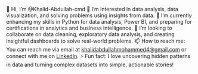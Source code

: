 👋 Hi, I’m @Khalid-Abdullah-cmd
👀 I’m interested in data analysis, data visualization, and solving problems using insights from data.
🌱 I’m currently enhancing my skills in Python for data analysis, Power BI, and preparing for certifications in analytics and business intelligence.
💞️ I’m looking to collaborate on data cleaning, exploratory data analysis, and creating insightful dashboards to solve real-world problems.
📫 How to reach me: You can reach me via email at khalidabdullahmohammed4@gmail.com or connect with me on [LinkedIn](https://www.linkedin.com/in/khalid-abdullah-900847290/).
⚡ Fun fact: I love uncovering hidden patterns in data and turning complex datasets into simple, actionable stories!
